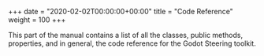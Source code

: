 +++
date = "2020-02-02T00:00:00+00:00"
title = "Code Reference"
weight = 100
+++

This part of the manual contains a list of all the classes, public methods, properties, and in general, the code reference for the Godot Steering toolkit.
